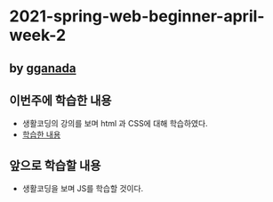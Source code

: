 # 2021-spring-web-beginner-april-week-2

## by [gganada](https://github.com/gganada)

## 이번주에 학습한 내용

- 생활코딩의 강의를 보며 html 과 CSS에 대해 학습하였다.
 - [학습한 내용](https://gganada.github.io/JH_WebStudy/)

## 앞으로 학습할 내용

- 생활코딩을 보며 JS를 학습할 것이다.

